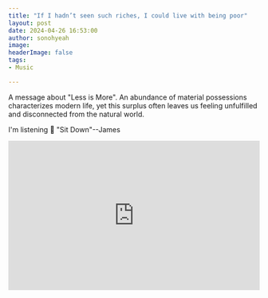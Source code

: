 ```yaml
---
title: "If I hadn’t seen such riches, I could live with being poor"
layout: post
date: 2024-04-26 16:53:00
author: sonohyeah
image: 
headerImage: false
tags:
- Music

---
```


A message about "Less is More". An abundance of material possessions characterizes modern life, yet this surplus often leaves us feeling unfulfilled and disconnected from the natural world.

I'm listening 🎵 "Sit Down"--James

<iframe width="100%" height="300" src="https://www.youtube.com/embed/zPNw_2h0CnU;controls=0" title="James - Sit Down" frameborder="0" allow="accelerometer; autoplay; clipboard-write; encrypted-media; gyroscope; picture-in-picture; web-share" referrerpolicy="strict-origin-when-cross-origin" allowfullscreen></iframe>